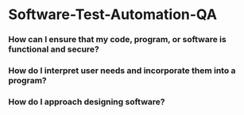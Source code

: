 # Software-Test-Automation-QA

### How can I ensure that my code, program, or software is functional and secure?

### How do I interpret user needs and incorporate them into a program?

### How do I approach designing software? 
